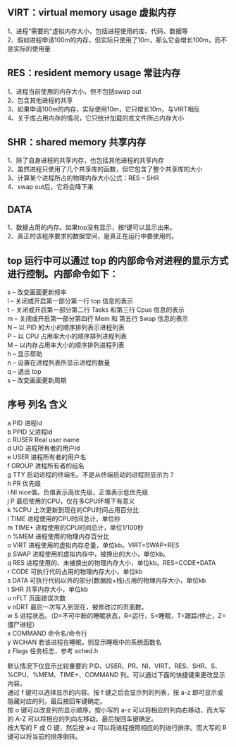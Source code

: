 ## VIRT：virtual memory usage 虚拟内存
1、进程“需要的”虚拟内存大小，包括进程使用的库、代码、数据等  
2、假如进程申请100m的内存，但实际只使用了10m，那么它会增长100m，而不是实际的使用量  

## RES：resident memory usage 常驻内存
1、进程当前使用的内存大小，但不包括swap out  
2、包含其他进程的共享  
3、如果申请100m的内存，实际使用10m，它只增长10m，与VIRT相反  
4、关于库占用内存的情况，它只统计加载的库文件所占内存大小  

## SHR：shared memory 共享内存
1、除了自身进程的共享内存，也包括其他进程的共享内存  
2、虽然进程只使用了几个共享库的函数，但它包含了整个共享库的大小  
3、计算某个进程所占的物理内存大小公式：RES – SHR  
4、swap out后，它将会降下来  

## DATA
1、数据占用的内存。如果top没有显示，按f键可以显示出来。  
2、真正的该程序要求的数据空间，是真正在运行中要使用的。  

## top 运行中可以通过 top 的内部命令对进程的显示方式进行控制。内部命令如下：
s – 改变画面更新频率  
l – 关闭或开启第一部分第一行 top 信息的表示  
t – 关闭或开启第一部分第二行 Tasks 和第三行 Cpus 信息的表示  
m – 关闭或开启第一部分第四行 Mem 和 第五行 Swap 信息的表示  
N – 以 PID 的大小的顺序排列表示进程列表  
P – 以 CPU 占用率大小的顺序排列进程列表  
M – 以内存占用率大小的顺序排列进程列表  
h – 显示帮助  
n – 设置在进程列表所显示进程的数量  
q – 退出 top  
s – 改变画面更新周期  

## 序号 列名 含义
a PID 进程id  
b PPID 父进程id  
c RUSER Real user name  
d UID 进程所有者的用户id  
e USER 进程所有者的用户名  
f GROUP 进程所有者的组名  
g TTY 启动进程的终端名。不是从终端启动的进程则显示为 ?  
h PR 优先级  
i NI nice值。负值表示高优先级，正值表示低优先级  
j P 最后使用的CPU，仅在多CPU环境下有意义  
k %CPU 上次更新到现在的CPU时间占用百分比  
l TIME 进程使用的CPU时间总计，单位秒  
m TIME+ 进程使用的CPU时间总计，单位1/100秒  
n %MEM 进程使用的物理内存百分比  
o VIRT 进程使用的虚拟内存总量，单位kb。VIRT=SWAP+RES  
p SWAP 进程使用的虚拟内存中，被换出的大小，单位kb。  
q RES 进程使用的、未被换出的物理内存大小，单位kb。RES=CODE+DATA  
r CODE 可执行代码占用的物理内存大小，单位kb  
s DATA 可执行代码以外的部分(数据段+栈)占用的物理内存大小，单位kb  
t SHR 共享内存大小，单位kb  
u nFLT 页面错误次数  
v nDRT 最后一次写入到现在，被修改过的页面数。  
w S 进程状态。（D=不可中断的睡眠状态，R=运行，S=睡眠，T=跟踪/停止，Z=僵尸进程）  
x COMMAND 命令名/命令行  
y WCHAN 若该进程在睡眠，则显示睡眠中的系统函数名  
z Flags 任务标志，参考 sched.h  

默认情况下仅显示比较重要的 PID、USER、PR、NI、VIRT、RES、SHR、S、%CPU、%MEM、TIME+、COMMAND 列。可以通过下面的快捷键来更改显示内容。  
通过 f 键可以选择显示的内容。按 f 键之后会显示列的列表，按 a-z 即可显示或隐藏对应的列，最后按回车键确定。  
按 o 键可以改变列的显示顺序。按小写的 a-z 可以将相应的列向右移动，而大写的 A-Z 可以将相应的列向左移动。最后按回车键确定。    
按大写的 F 或 O 键，然后按 a-z 可以将进程按照相应的列进行排序。而大写的 R 键可以将当前的排序倒转。  